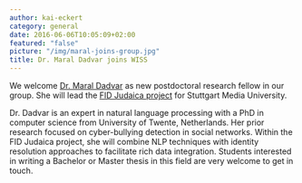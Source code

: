 ```yaml
---
author: kai-eckert
category: general
date: 2016-06-06T10:05:09+02:00
featured: "false"
picture: "/img/maral-joins-group.jpg"
title: Dr. Maral Dadvar joins WISS
---
```

We welcome [Dr. Maral Dadvar](/people/maral-dadvar) as new postdoctoral research fellow in our group. She will lead the [FID Judaica project](/projects/fid-judaica) for Stuttgart Media University.
<!--more-->
Dr. Dadvar is an expert in natural language processing with a PhD in computer science from University of Twente, Netherlands. Her prior research focused on cyber-bullying detection in social networks. Within the FID Judaica project, she will combine NLP techniques with identity resolution approaches to facilitate rich data integration. Students interested in writing a Bachelor or Master thesis in this field are very welcome to get in touch.
